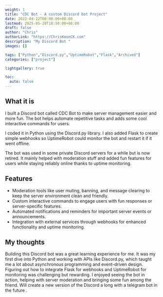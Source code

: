 ```yaml
---
weight: 1
title: "CDC Bot - A custom Discord bot Project"
date: 2022-04-22T00:00:00+08:00
lastmod: 2025-05-20T18:50:00+08:00
draft: false
author: "Chris"
authorLink: "https://ChrisKoonCK.com"
description: "My Discord Bot " 
images: []

tags: ["Python","Discord.py","UptimeRobot","Flask","Archived"]
categories: ["project"]

lightgallery: true

toc:
  auto: false
---
```


## What it is

I built a Discord bot called CDC Bot to make server management easier and more fun. The bot helps automate repetitive
tasks and adds some cool interactive commands for users.

I coded it in Python using the Discord.py library. I also added Flask to create simple webhooks so UptimeRobot could
monitor the bot and restart it if it went offline.

The bot was used in some private Discord servers for a while but is now retired. It mainly helped with moderation stuff
and added fun features for users while staying reliably online thanks to uptime monitoring.


## Features

- Moderation tools like user muting, banning, and message clearing to keep the server environment clean and friendly.
- Custom interactive commands to engage users with fun responses or server-specific features.
- Automated notifications and reminders for important server events or announcements.
- Integration with external services through webhooks for enhanced functionality and uptime monitoring.

## My thoughts
Building this Discord bot was a great learning experience for me. 
It was my first dive into Python and working with APIs like Discord.py, 
which taught me a lot about asynchronous programming and event-driven design. 
Figuring out how to integrate Flask for webhooks and UptimeRobot for monitoring was challenging but rewarding.
I enjoyed seeing the bot in action, helping with server moderation and bringing some fun among the friend. 
Will create a new version of the Discord a long with a telegram bot in the future .